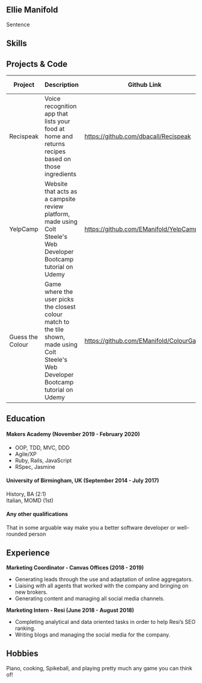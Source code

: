 ## Ellie Manifold

Sentence

## Skills


## Projects & Code

**Project** | **Description** | **Github Link** | **Technologies Used**
--- | --- | --- | ---
Recispeak | Voice recognition app that lists your food at home and returns recipes based on those ingredients | https://github.com/dbacall/Recispeak | JavaScript, React-Native, React-Native Voice, Jest, CircleCI, Code Climate, Spoonacular APIs
YelpCamp | Website that acts as a campsite review platform, made using Colt Steele's Web Developer Bootcamp tutorial on Udemy | https://github.com/EManifold/YelpCamp | NodeJS, Bootstrap, PassportJS, ExpressJS, HTML, CSS and JavaScript
Guess the Colour | Game where the user picks the closest colour match to the tile shown, made using Colt Steele's Web Developer Bootcamp tutorial on Udemy | https://github.com/EManifold/ColourGame | HTML, CSS and JavaScript

## Education

#### Makers Academy (November 2019 - February 2020)

- OOP, TDD, MVC, DDD
- Agile/XP
- Ruby, Rails, JavaScript
- RSpec, Jasmine

#### University of Birmingham, UK (September 2014 - July 2017)
History, BA (2:1)  
Italian, MOMD (1st)  

#### Any other qualifications

That in some arguable way make you a better software developer or well-rounded person

## Experience

**Marketing Coordinator - Canvas Offices (2018 - 2019)**
- Generating leads through the use and adaptation of online aggregators.
- Liaising with all agents that worked with the company and bringing on new brokers.
- Generating content and managing all social media channels.

**Marketing Intern - Resi (June 2018 - August 2018)**
- Completing analytical and data oriented tasks in order to help Resi’s SEO ranking.
- Writing blogs and managing the social media for the company.

## Hobbies
Piano, cooking, Spikeball, and playing pretty much any game you can think of!
